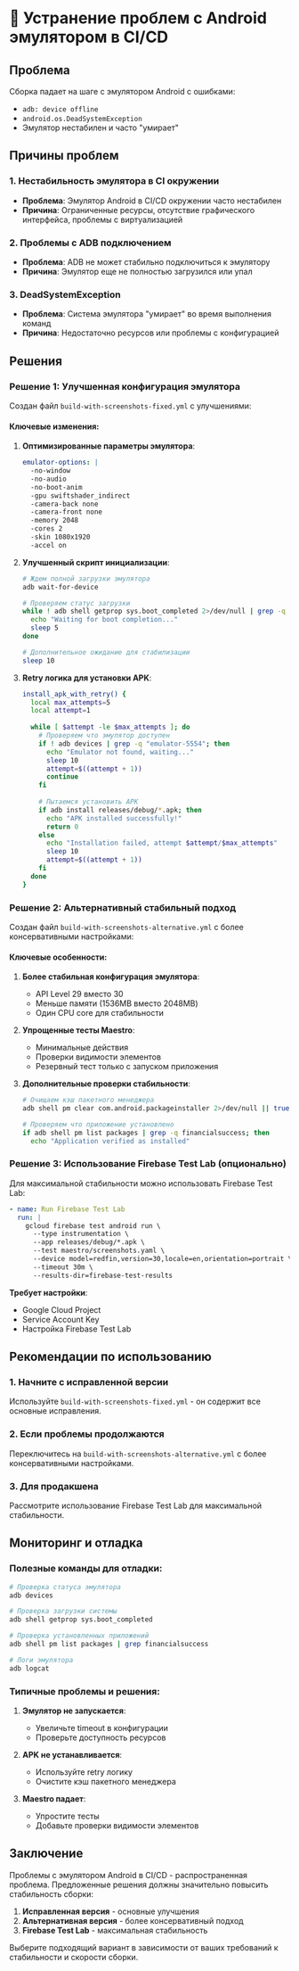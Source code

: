 # 🔧 Устранение проблем с Android эмулятором в CI/CD

## Проблема

Сборка падает на шаге с эмулятором Android с ошибками:
- `adb: device offline`
- `android.os.DeadSystemException`
- Эмулятор нестабилен и часто "умирает"

## Причины проблем

### 1. Нестабильность эмулятора в CI окружении
- **Проблема**: Эмулятор Android в CI/CD окружении часто нестабилен
- **Причина**: Ограниченные ресурсы, отсутствие графического интерфейса, проблемы с виртуализацией

### 2. Проблемы с ADB подключением
- **Проблема**: ADB не может стабильно подключиться к эмулятору
- **Причина**: Эмулятор еще не полностью загрузился или упал

### 3. DeadSystemException
- **Проблема**: Система эмулятора "умирает" во время выполнения команд
- **Причина**: Недостаточно ресурсов или проблемы с конфигурацией

## Решения

### Решение 1: Улучшенная конфигурация эмулятора

Создан файл `build-with-screenshots-fixed.yml` с улучшениями:

#### Ключевые изменения:
1. **Оптимизированные параметры эмулятора**:
   ```yaml
   emulator-options: |
     -no-window
     -no-audio
     -no-boot-anim
     -gpu swiftshader_indirect
     -camera-back none
     -camera-front none
     -memory 2048
     -cores 2
     -skin 1080x1920
     -accel on
   ```

2. **Улучшенный скрипт инициализации**:
   ```bash
   # Ждем полной загрузки эмулятора
   adb wait-for-device
   
   # Проверяем статус загрузки
   while ! adb shell getprop sys.boot_completed 2>/dev/null | grep -q "1"; do
     echo "Waiting for boot completion..."
     sleep 5
   done
   
   # Дополнительное ожидание для стабилизации
   sleep 10
   ```

3. **Retry логика для установки APK**:
   ```bash
   install_apk_with_retry() {
     local max_attempts=5
     local attempt=1
     
     while [ $attempt -le $max_attempts ]; do
       # Проверяем что эмулятор доступен
       if ! adb devices | grep -q "emulator-5554"; then
         echo "Emulator not found, waiting..."
         sleep 10
         attempt=$((attempt + 1))
         continue
       fi
       
       # Пытаемся установить APK
       if adb install releases/debug/*.apk; then
         echo "APK installed successfully!"
         return 0
       else
         echo "Installation failed, attempt $attempt/$max_attempts"
         sleep 10
         attempt=$((attempt + 1))
       fi
     done
   }
   ```

### Решение 2: Альтернативный стабильный подход

Создан файл `build-with-screenshots-alternative.yml` с более консервативными настройками:

#### Ключевые особенности:
1. **Более стабильная конфигурация эмулятора**:
   - API Level 29 вместо 30
   - Меньше памяти (1536MB вместо 2048MB)
   - Один CPU core для стабильности

2. **Упрощенные тесты Maestro**:
   - Минимальные действия
   - Проверки видимости элементов
   - Резервный тест только с запуском приложения

3. **Дополнительные проверки стабильности**:
   ```bash
   # Очищаем кэш пакетного менеджера
   adb shell pm clear com.android.packageinstaller 2>/dev/null || true
   
   # Проверяем что приложение установлено
   if adb shell pm list packages | grep -q financialsuccess; then
     echo "Application verified as installed"
   ```

### Решение 3: Использование Firebase Test Lab (опционально)

Для максимальной стабильности можно использовать Firebase Test Lab:

```yaml
- name: Run Firebase Test Lab
  run: |
    gcloud firebase test android run \
      --type instrumentation \
      --app releases/debug/*.apk \
      --test maestro/screenshots.yaml \
      --device model=redfin,version=30,locale=en,orientation=portrait \
      --timeout 30m \
      --results-dir=firebase-test-results
```

**Требует настройки**:
- Google Cloud Project
- Service Account Key
- Настройка Firebase Test Lab

## Рекомендации по использованию

### 1. Начните с исправленной версии
Используйте `build-with-screenshots-fixed.yml` - он содержит все основные исправления.

### 2. Если проблемы продолжаются
Переключитесь на `build-with-screenshots-alternative.yml` с более консервативными настройками.

### 3. Для продакшена
Рассмотрите использование Firebase Test Lab для максимальной стабильности.

## Мониторинг и отладка

### Полезные команды для отладки:
```bash
# Проверка статуса эмулятора
adb devices

# Проверка загрузки системы
adb shell getprop sys.boot_completed

# Проверка установленных приложений
adb shell pm list packages | grep financialsuccess

# Логи эмулятора
adb logcat
```

### Типичные проблемы и решения:

1. **Эмулятор не запускается**:
   - Увеличьте timeout в конфигурации
   - Проверьте доступность ресурсов

2. **APK не устанавливается**:
   - Используйте retry логику
   - Очистите кэш пакетного менеджера

3. **Maestro падает**:
   - Упростите тесты
   - Добавьте проверки видимости элементов

## Заключение

Проблемы с эмулятором Android в CI/CD - распространенная проблема. Предложенные решения должны значительно повысить стабильность сборки:

1. **Исправленная версия** - основные улучшения
2. **Альтернативная версия** - более консервативный подход
3. **Firebase Test Lab** - максимальная стабильность

Выберите подходящий вариант в зависимости от ваших требований к стабильности и скорости сборки.